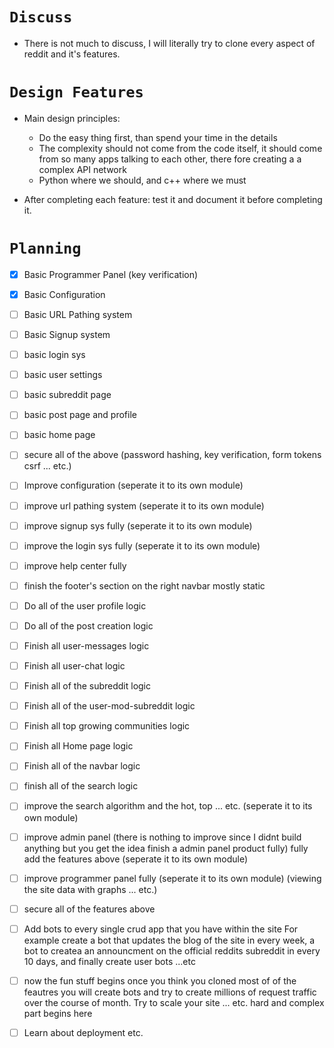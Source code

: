 # `Discuss`

- There is not much to discuss, I will literally try to clone every aspect of reddit and it's features.

# `Design Features`

- Main design principles:
  - Do the easy thing first, than spend your time in the details
  - The complexity should not come from the code itself, it should come from so many apps talking to each other, there fore creating a a complex API network
  - Python where we should, and c++ where we must

- After completing each feature: test it and document it before completing it.

# `Planning`

- [x] Basic Programmer Panel (key verification)

- [x]  Basic Configuration

- [ ]  Basic URL Pathing system

- [ ]  Basic Signup system

- [ ]  basic login sys

- [ ]  basic user settings

- [ ]  basic subreddit page

- [ ] basic post page and profile

- [ ] basic home page

- [ ]  secure all of the above (password hashing, key verification, form tokens csrf ... etc.)

- [ ] Improve configuration (seperate it to its own module)

- [ ]  improve url pathing system (seperate it to its own module)

- [ ] improve signup sys fully (seperate it to its own module)

- [ ] improve the login sys fully (seperate it to its own module)

- [ ] improve help center fully

- [ ]  finish the footer's section on the right navbar mostly static

- [ ]  Do all of the user profile logic

- [ ]  Do all of the post creation logic

- [ ] Finish all user-messages logic

- [ ]  Finish all user-chat logic

- [ ] Finish all of the subreddit logic

- [ ] Finish all of the user-mod-subreddit logic

- [ ]  Finish all top growing communities logic

- [ ]  Finish all Home page logic

- [ ] Finish all of the navbar logic

- [ ] finish  all of the search logic

- [ ] improve the search algorithm and the hot, top ... etc. (seperate it to its own module)

- [ ] improve admin panel (there is nothing to improve since I didnt build anything but you get the idea finish a admin panel product fully) fully add the features above (seperate it to its own module)

- [ ] improve programmer panel fully (seperate it to its own module) (viewing the site data with graphs ... etc.)

- [ ] secure all of the features above

- [ ] Add bots to every single crud app that you have within the site
  For example create a bot that updates the blog of the site in every week, a bot to createa an announcment on the official reddits subreddit in every 10 days, and finally create user bots ...etc

- [ ] now the fun stuff begins once you think you cloned most of
  of the feautres you will create bots and try to create millions of request traffic
  over the course of month. Try to scale your site ... etc. hard and complex part begins here

- [ ] Learn about deployment etc.
